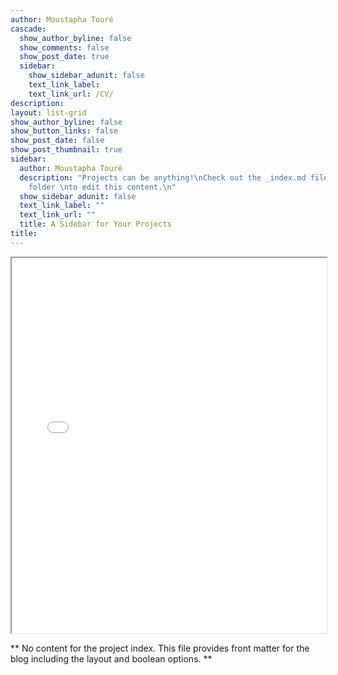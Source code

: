 ```yaml
---
author: Moustapha Touré
cascade:
  show_author_byline: false
  show_comments: false
  show_post_date: true
  sidebar:
    show_sidebar_adunit: false
    text_link_label: 
    text_link_url: /CV/
description: 
layout: list-grid
show_author_byline: false
show_button_links: false
show_post_date: false
show_post_thumbnail: true
sidebar:
  author: Moustapha Touré
  description: "Projects can be anything!\nCheck out the _index.md file in the /project
    folder \nto edit this content.\n"
  show_sidebar_adunit: false
  text_link_label: ""
  text_link_url: ""
  title: A Sidebar for Your Projects
title: 
---
```

<iframe src="/CV_Moustapha_T.pdf" width="100%" height="600px"></iframe>

** No content for the project index. This file provides front matter for the blog including the layout and boolean options. **
